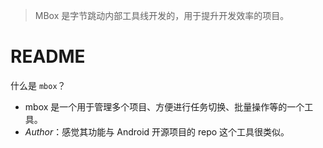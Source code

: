 > MBox 是字节跳动内部工具线开发的，用于提升开发效率的项目。

# README

什么是 `mbox`？

- mbox 是一个用于管理多个项目、方便进行任务切换、批量操作等的一个工具。
- *Author*：感觉其功能与 Android 开源项目的 repo 这个工具很类似。

